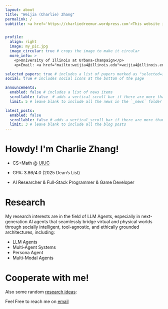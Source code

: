 ```yaml
---
layout: about
title: "Weijia (Charlie) Zhang"
permalink: /
subtitle: <a href='https://charliedreemur.wordpress.com'>This website is under construction. You can also check my another website.</a>


profile:
  align: right
  image: my_pic.jpg
  image_circular: true # crops the image to make it circular
  more_info: >
    <p>University of Illinois at Urbana-Champaign</p>
    <p>Email: <a href="mailto:weijia4@illinois.edu">weijia4@illinois.edu</a></p>

selected_papers: true # includes a list of papers marked as "selected={true}"
social: true # includes social icons at the bottom of the page

announcements:
  enabled: false # includes a list of news items
  scrollable: false  # adds a vertical scroll bar if there are more than 3 news items
  limit: 5 # leave blank to include all the news in the `_news` folder

latest_posts:
  enabled: false
  scrollable: false # adds a vertical scroll bar if there are more than 3 new posts items
  limit: 3 # leave blank to include all the blog posts
---
```

# Howdy! I'm Charlie Zhang!

- CS+Math @ [UIUC](https://illinois.edu/)

- GPA: 3.86/4.0 (2025 Dean’s List)

- AI Researcher & Full-Stack Programmer & Game Developer

# Research
My research interests are in the field of LLM Agents, especially in next-generation AI agents that seamlessly bridge virtual and physical worlds through socially intelligent, tool-agnostic, and ethically grounded architectures, including:

- LLM Agents
- Multi-Agent Systems
- Persona Agent
- Multi-Modal Agents
  
# Cooperate with me!
Also some random [research ideas](https://lead-cardamom-96f.notion.site/Dreeu2mr-s-Idea-Planet-21752d1a5d76802da492e3d5d6a6be53?source=copy_link):

Feel Free to reach me on [email](weijia4@illinois.edu)
